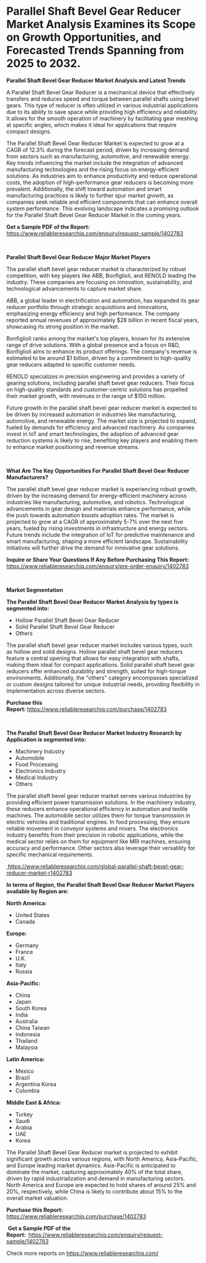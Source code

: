 <p><h1>Parallel Shaft Bevel Gear Reducer Market Analysis Examines its Scope on Growth Opportunities, and Forecasted Trends Spanning from 2025 to 2032.</h1></p><p><strong>Parallel Shaft Bevel Gear Reducer Market Analysis and Latest Trends</strong></p>
<p><p>A Parallel Shaft Bevel Gear Reducer is a mechanical device that effectively transfers and reduces speed and torque between parallel shafts using bevel gears. This type of reducer is often utilized in various industrial applications due to its ability to save space while providing high efficiency and reliability. It allows for the smooth operation of machinery by facilitating gear meshing at specific angles, which makes it ideal for applications that require compact designs.</p><p>The Parallel Shaft Bevel Gear Reducer Market is expected to grow at a CAGR of 12.3% during the forecast period, driven by increasing demand from sectors such as manufacturing, automotive, and renewable energy. Key trends influencing the market include the integration of advanced manufacturing technologies and the rising focus on energy-efficient solutions. As industries aim to enhance productivity and reduce operational costs, the adoption of high-performance gear reducers is becoming more prevalent. Additionally, the shift toward automation and smart manufacturing practices is likely to further spur market growth, as companies seek reliable and efficient components that can enhance overall system performance. This evolving landscape indicates a promising outlook for the Parallel Shaft Bevel Gear Reducer Market in the coming years.</p></p>
<p><strong>Get a Sample PDF of the Report:&nbsp;</strong> <a href="https://www.reliableresearchiq.com/enquiry/request-sample/1402783?utm_campaign=3066&utm_medium=2&utm_source=Github&utm_content=ia&utm_term=28032025&utm_id=parallel-shaft-bevel-gear-reducer">https://www.reliableresearchiq.com/enquiry/request-sample/1402783</a></p>
<p>&nbsp;</p>
<p><strong>Parallel Shaft Bevel Gear Reducer Major Market Players</strong></p>
<p><p>The parallel shaft bevel gear reducer market is characterized by robust competition, with key players like ABB, Bonfiglioli, and RENOLD leading the industry. These companies are focusing on innovation, sustainability, and technological advancements to capture market share.</p><p>ABB, a global leader in electrification and automation, has expanded its gear reducer portfolio through strategic acquisitions and innovations, emphasizing energy efficiency and high performance. The company reported annual revenues of approximately $28 billion in recent fiscal years, showcasing its strong position in the market.</p><p>Bonfiglioli ranks among the market's top players, known for its extensive range of drive solutions. With a global presence and a focus on R&D, Bonfiglioli aims to enhance its product offerings. The company's revenue is estimated to be around $1 billion, driven by a commitment to high-quality gear reducers adapted to specific customer needs.</p><p>RENOLD specializes in precision engineering and provides a variety of gearing solutions, including parallel shaft bevel gear reducers. Their focus on high-quality standards and customer-centric solutions has propelled their market growth, with revenues in the range of $150 million.</p><p>Future growth in the parallel shaft bevel gear reducer market is expected to be driven by increased automation in industries like manufacturing, automotive, and renewable energy. The market size is projected to expand, fueled by demands for efficiency and advanced machinery. As companies invest in IoT and smart technologies, the adoption of advanced gear reduction systems is likely to rise, benefiting key players and enabling them to enhance market positioning and revenue streams.</p></p>
<p>&nbsp;</p>
<p><strong>What Are The Key Opportunities For Parallel Shaft Bevel Gear Reducer Manufacturers?</strong></p>
<p><p>The parallel shaft bevel gear reducer market is experiencing robust growth, driven by the increasing demand for energy-efficient machinery across industries like manufacturing, automotive, and robotics. Technological advancements in gear design and materials enhance performance, while the push towards automation boosts adoption rates. The market is projected to grow at a CAGR of approximately 5-7% over the next five years, fueled by rising investments in infrastructure and energy sectors. Future trends include the integration of IoT for predictive maintenance and smart manufacturing, shaping a more efficient landscape. Sustainability initiatives will further drive the demand for innovative gear solutions.</p></p>
<p><strong>Inquire or Share Your Questions If Any Before Purchasing This Report:</strong> <a href="https://www.reliableresearchiq.com/enquiry/pre-order-enquiry/1402783?utm_campaign=3066&utm_medium=2&utm_source=Github&utm_content=ia&utm_term=28032025&utm_id=parallel-shaft-bevel-gear-reducer">https://www.reliableresearchiq.com/enquiry/pre-order-enquiry/1402783</a></p>
<p>&nbsp;</p>
<p><strong>Market Segmentation</strong></p>
<p><strong>The Parallel Shaft Bevel Gear Reducer Market Analysis by types is segmented into:</strong></p>
<p><ul><li>Hollow Parallel Shaft Bevel Gear Reducer</li><li>Solid Parallel Shaft Bevel Gear Reducer</li><li>Others</li></ul></p>
<p><p>The parallel shaft bevel gear reducer market includes various types, such as hollow and solid designs. Hollow parallel shaft bevel gear reducers feature a central opening that allows for easy integration with shafts, making them ideal for compact applications. Solid parallel shaft bevel gear reducers offer enhanced durability and strength, suited for high-torque environments. Additionally, the "others" category encompasses specialized or custom designs tailored for unique industrial needs, providing flexibility in implementation across diverse sectors.</p></p>
<p><strong>Purchase this Report:&nbsp;</strong><a href="https://www.reliableresearchiq.com/purchase/1402783?utm_campaign=3066&utm_medium=2&utm_source=Github&utm_content=ia&utm_term=28032025&utm_id=parallel-shaft-bevel-gear-reducer">https://www.reliableresearchiq.com/purchase/1402783</a></p>
<p>&nbsp;</p>
<p><strong>The Parallel Shaft Bevel Gear Reducer Market Industry Research by Application is segmented into:</strong></p>
<p><ul><li>Machinery Industry</li><li>Automobile</li><li>Food Processing</li><li>Electronics Industry</li><li>Medical Industry</li><li>Others</li></ul></p>
<p><p>The parallel shaft bevel gear reducer market serves various industries by providing efficient power transmission solutions. In the machinery industry, these reducers enhance operational efficiency in automation and textile machines. The automobile sector utilizes them for torque transmission in electric vehicles and traditional engines. In food processing, they ensure reliable movement in conveyor systems and mixers. The electronics industry benefits from their precision in robotic applications, while the medical sector relies on them for equipment like MRI machines, ensuring accuracy and performance. Other sectors also leverage their versatility for specific mechanical requirements.</p></p>
<p><a href="https://www.reliableresearchiq.com/global-parallel-shaft-bevel-gear-reducer-market-r1402783?utm_campaign=3066&utm_medium=2&utm_source=Github&utm_content=ia&utm_term=28032025&utm_id=parallel-shaft-bevel-gear-reducer">&nbsp;https://www.reliableresearchiq.com/global-parallel-shaft-bevel-gear-reducer-market-r1402783</a></p>
<p><strong>In terms of Region, the Parallel Shaft Bevel Gear Reducer Market Players available by Region are:</strong></p>
<p>
    <p> <strong> North America: </strong>
        <ul>
            <li>United States</li>
            <li>Canada</li>
        </ul>
        </p> 
    <p> <strong> Europe: </strong>
        <ul>
            <li>Germany</li>
            <li>France</li>
            <li>U.K.</li>
            <li>Italy</li>
            <li>Russia</li>
        </ul>
        </p> 
    <p> <strong> Asia-Pacific: </strong>
        <ul>
            <li>China</li>
            <li>Japan</li>
            <li>South Korea</li>
            <li>India</li>
            <li>Australia</li>
            <li>China Taiwan</li>
            <li>Indonesia</li>
            <li>Thailand</li>
            <li>Malaysia</li>
        </ul>
        </p> 
    <p> <strong> Latin America: </strong>
        <ul>
            <li>Mexico</li>
            <li>Brazil</li>
            <li>Argentina Korea</li>
            <li>Colombia</li>
        </ul>
        </p> 
    <p> <strong> Middle East & Africa: </strong>
        <ul>
            <li>Turkey</li>
            <li>Saudi</li>
            <li>Arabia</li>
            <li>UAE</li>
            <li>Korea</li>
        </ul>
    </p>
    </p>
<p><p>The Parallel Shaft Bevel Gear Reducer market is projected to exhibit significant growth across various regions, with North America, Asia-Pacific, and Europe leading market dynamics. Asia-Pacific is anticipated to dominate the market, capturing approximately 40% of the total share, driven by rapid industrialization and demand in manufacturing sectors. North America and Europe are expected to hold shares of around 25% and 20%, respectively, while China is likely to contribute about 15% to the overall market valuation.</p></p>
<p><strong>Purchase this Report: </strong><a href="https://www.reliableresearchiq.com/purchase/1402783?utm_campaign=3066&utm_medium=2&utm_source=Github&utm_content=ia&utm_term=28032025&utm_id=parallel-shaft-bevel-gear-reducer">https://www.reliableresearchiq.com/purchase/1402783</a></p>
<p>&nbsp;<strong>Get a Sample PDF of the Report:&nbsp;&nbsp;</strong><a href="https://www.reliableresearchiq.com/enquiry/request-sample/1402783?utm_campaign=3066&utm_medium=2&utm_source=Github&utm_content=ia&utm_term=28032025&utm_id=parallel-shaft-bevel-gear-reducer">https://www.reliableresearchiq.com/enquiry/request-sample/1402783</a></p>
<p><strong></strong></p>
<p>Check more reports on <a href="https://www.reliableresearchiq.com/?utm_campaign=3066&utm_medium=2&utm_source=Github&utm_content=ia&utm_term=28032025&utm_id=parallel-shaft-bevel-gear-reducer">https://www.reliableresearchiq.com/</a></p>